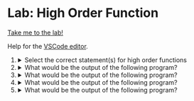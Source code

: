 # Lab: High Order Function

[Take me to the lab!](https://kodekloud.com/topic/lab-high-order-functions/)

Help for the [VSCode editor](https://github.com/kodekloudhub/community-faq/blob/main/docs/vscode-tips.md).

1.  <details>
    <summary>Select the correct statement(s) for high order functions</summary>

    1. Function that receives a function as an argument.
    1. Function that contains a function.
    1. Function that returns another function.
    1. Function that calls another function.

    <details>
    <summary>Reveal</summary>

    > A. C

    These two answers correctly define a high order function.

    </details>
    </details>

1.  <details>
    <summary>What would be the output of the following program?</summary>

    ```go
    package main

    import "fmt"

    func addHundred(x int) int {
        return x + 100
    }
    func partialSum(x ...int) func() {
        sum := 0
        for _, value := range x {
            sum += value
        }
        return func() {
            fmt.Println(addHundred(sum))
        }
    }
    func main() {
        partial := partialSum(1, 2, 3, 4, 5)
        partial()
    }
    ```

    * 110
    * 15
    * Error
    * 115

    <details>
    <summary>Reveal</summary>

    > 115

    * The function `partialSum` adds together the values of the integers it receives and stores them in `sum`.
    * It then returns an anonymous function that prints the value of `sum` plus 100 (via call to `addHundred`).
    * Recall that the body of this anonymous function is an inner scope with respect to `partialSum` meaning it can use the variable `sum`.
    * The variable `partial` is assigned the result of the call to `partialSum`. Its value is the anonymous function returned by `partialSum`.
    * Finally the anonymous function is executed via the variable `partial` by applying the call operator `()` - i.e. `partial()` and the result is printed.

    </details>
    </details>

1.  <details>
    <summary>What would be the output of the following program?</summary>

    ```go
    package main

    func addHundred(x int) int {
        return x + 100
    }
    func partialSum(x ...int) func() int {
        sum := 0
        for _, value := range x {
            sum += value
        }
        return func() int {
            return addHundred(sum)
        }
    }
    func main() {
        partial := partialSum(1, 2, 3)
        partial()
    }
    ```

    * 106
    * no output
    * Error
    * 115

    <details>
    <summary>Reveal</summary>

    > No output

    Quite simply there is no `fmt.Println` so nothing will be printed.

    This is a minor variation on the previous question. The caculated result would indeed be `106`, but since the `fmt.Println` has been removed from the returned anonymous function, there is no output.

    </details>
    </details>

1.  <details>
    <summary>What would be the output of the following program?</summary>

    ```go
    package main

    import "fmt"

    func addHundred(x int) int {
        return x + 100
    }
    func partialSum(add100 func(x int) int, x ...int) int {
        sum := 0
        for _, value := range x {
            sum += value
        }
        return add100(sum)

    }
    func main() {
        partial := partialSum(addHundred, 1, 2, 3)
        fmt.Println(partial)
    }
    ```

    * 6
    * 115
    * 106
    * error

    <details>
    <summary>Reveal</summary>

    > 106

    Yet another variation on the theme, however this time...

    * The `addHundred` function is being passed as the first argument to `partialSum`, then the list of integers to sum.
    * `partialSum` sums the integers, then calls the `addHundred` function and returns its result.
    * `main()` assigns that value to `partial` (whose type will now be `int`), and prints it.

    </details>
    </details>

1.  <details>
    <summary>What would be the output of the following program?</summary>

    ```go
    package main

    import "fmt"

    func addHundred(x int) {
        fmt.Println(x + 100)
    }
    func partialSum(add100 func(x int), x ...int) int {
        sum := 0
        for _, value := range x {
            sum += value
        }
        add100(sum)
        return 0
    }
    func main() {
        partial := partialSum(addHundred, 1, 2, 3)
        fmt.Println(partial)
    }
    ```

    * Error
    * 106<br/>0
    * 115<br/>1
    * 115<br/>0

    <details>
    <summary>Reveal</summary>

    > 106<br/>0

    Similar to the previous question, however this time...

    * `addHundred` does the printing of the result of the sum.
    * `partialSum` simply returns zero
    * `main()` assigns that value to `partial` (whose type will now be `int`), and prints it (zero).

    </details>
    </details>


